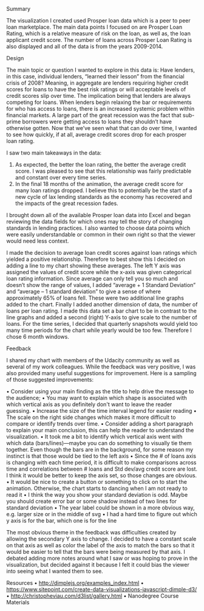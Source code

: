 Summary

The visualization I created used Prosper loan data which is a peer to peer loan marketplace.  The main data points I focused on are Prosper Loan Rating, which is a relative measure of risk on the loan, as well as, the loan applicant credit score.  The number of loans across Prosper Loan Rating is also displayed and all of the data is from the years 2009-2014.

Design

The main topic or question I wanted to explore in this data is:  Have lenders, in this case, individual lenders, “learned their lesson” from the financial crisis of 2008?  Meaning, in aggregate are lenders requiring higher credit scores for loans to have the best risk ratings or will acceptable levels of credit scores slip over time.  The implication being that lenders are always competing for loans.  When lenders begin relaxing the bar or requirements for who has access to loans, there is an increased systemic problem within financial markets.  A large part of the great recession was the fact that sub-prime borrowers were getting access to loans they shouldn’t have otherwise gotten.  Now that we’ve seen what that can do over time, I wanted to see how quickly, if at all, average credit scores drop for each prosper loan rating.  

I saw two main takeaways in the data: 

1)	As expected, the better the loan rating, the better the average credit score.   I was pleased to see that this relationship was fairly predictable and constant over every time series. 
2)	 In the final 18 months of the animation, the average credit score for many loan ratings dropped. I believe this to potentially be the start of a new cycle of lax lending standards as the economy has recovered and the impacts of the great recession fades.  

I brought down all of the available Prosper loan data into Excel and began reviewing the data fields for which ones may tell the story of changing standards in lending practices.  I also wanted to choose data points which were easily understandable or common in their own right so that the viewer would need less context.  

I made the decision to average loan credit scores against loan ratings which yielded a positive relationship.  Therefore to best show this I decided on adding a line to my chart showing these averages.  The left Y axis was assigned the values of credit score while the x-axis was given categorical loan rating information.  Since average can only tell you so much and doesn’t show the range of values, I added “average + 1 Standard Deviation” and “average – 1 standard deviation” to give a sense of where approximately 65% of loans fell.  These were two additional line graphs added to the chart.  Finally I added another dimension of data, the number of loans per loan rating.  I made this data set a bar chart to be in contrast to the line graphs and added a second (right) Y-axis to give scale to the number of loans.  For the time series, I decided that quarterly snapshots would yield too many time periods for the chart while yearly would be too few.  Therefore I chose 6 month windows. 

Feedback

I shared my chart with members of the Udacity community as well as several of my work colleagues.  While the feedback was very positive, I was also provided many useful suggestions for improvement.  Here is a sampling of those suggested improvements: 

•	Consider using your main finding as the title to help drive the message to the audience;
•	You may want to explain which shape is associated with which vertical axis as you definitely don't want to leave the reader guessing. 
•	Increase the size of the time interval legend for easier reading
•	The scale on the right side changes which makes it more difficult to compare or identify trends over time. 
•	Consider adding a short paragraph to explain your main conclusion, this can help the reader to understand the visualization.
•	It took me a bit to identify which vertical axis went with which data (bars/lines)—maybe you can do something to visually tie them together.  Even though the bars are in the background, for some reason my instinct is that those would be tied to the left axis 
•	Since the # of loans axis is changing with each time period, it is difficult to make comparisons across time and correlations between # loans and Std dev/avg credit score are lost. I think it would be better to keep the axis set, so those changes are obvious.  
•	It would be nice to create a button or something to click on to start the animation. Otherwise, the chart starts to dancing when I am not ready to read it
•	I think the way you show your standard deviation is odd. Maybe you should create error bar or some shadow instead of two lines for standard deviation
•	The year label could be shown in a more obvious way, e.g. larger size or in the middle of svg
•	I had a hard time to figure out which y axis is for the bar, which one is for the line

The most obvious theme in the feedback was difficulties created by allowing the secondary Y axis to change.  I decided to have a constant scale on that axis as well as color the label of the axis to match the bars so that it would be easier to tell that the bars were being measured by that axis.  I debated adding more notes around what I saw or was hoping to prove in the visualization, but decided against it because I felt it could bias the viewer into seeing what I wanted them to see. 

Resources
•	http://dimplejs.org/examples_index.html
•	https://www.sitepoint.com/create-data-visualizations-javascript-dimple-d3/
•	http://christopheviau.com/d3list/gallery.html
•	Nanodegree Course Materials
